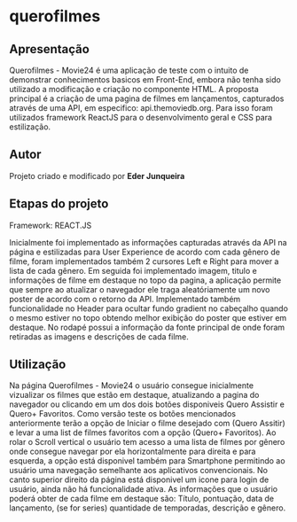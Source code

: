 # querofilmes

## Apresentação 

Querofilmes - Movie24 é uma aplicação de teste com o intuito de demonstrar conhecimentos basicos em Front-End, embora não tenha sido utilizado a modificação e criação no componente HTML.
A proposta principal é a criação de uma pagina de filmes em lançamentos, capturados através de uma API, em especifico: api.themoviedb.org. Para isso foram utilizados framework ReactJS para o desenvolvimento geral e CSS para estilização.

## Autor

Projeto criado e modificado por **Eder Junqueira**
## Etapas do projeto

Framework: REACT.JS

Inicialmente foi implementado as informações capturadas através da API na página e estilizadas para User Experience
de acordo com cada gênero de filme, foram implementados também 2 cursores Left e Right para mover a lista de cada gênero.
Em seguida foi implementado imagem, titulo e informações de filme em destaque no topo da pagina, a aplicação permite que sempre ao atualizar o navegador ele traga aleatóriamente um novo poster de acordo com o retorno da API.
Implementado também funcionalidade no Header para ocultar fundo gradient no cabeçalho quando o mesmo estiver no topo obtendo melhor exibição do poster que estiver em destaque.
No rodapé possui a informação da fonte principal de onde foram retiradas as imagens e descrições de cada filme. 

## Utilização

Na página Querofilmes - Movie24 o usuário consegue inicialmente vizualizar os filmes que estão em destaque, atualizando a pagina do navegador ou clicando em um dos dois botões disponiveis Quero Assistir e Quero+ Favoritos.
Como versão teste os botões mencionados anteriormente terão a opção de Iniciar o filme desejado com (Quero Assitir) e levar a uma list de filmes favoritos com a opção (Quero+ Favoritos).
Ao rolar o Scroll vertical o usuário tem acesso a uma lista de filmes por gênero onde consegue navegar por ela horizontalmente para direita e para esquerda, a opção está disponivel também para Smartphone permitindo ao usuário uma navegação semelhante aos aplicativos convencionais. 
No canto superior direito da página está disponivel um icone para login de usuário, ainda não há funcionalidade ativa.
As informações que o usuário poderá obter de cada filme em destaque são: 
Título, pontuação, data de lançamento, (se for series) quantidade de temporadas, descrição e gênero.